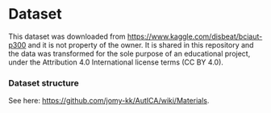 # Dataset

This dataset was downloaded from https://www.kaggle.com/disbeat/bciaut-p300 and it is not property of the owner.
It is shared in this repository and the data was transformed for the sole purpose of an educational project, under the Attribution 4.0 International license terms (CC BY 4.0).


### Dataset structure
See here: https://github.com/jomy-kk/AutICA/wiki/Materials.